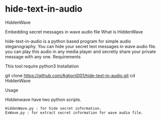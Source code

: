# hide-text-in-audio
HiddenWave

Embedding secret messages in wave audio file
What is HiddenWave

hide-text-in-audio is a python based program for simple audio steganography. You can hide your secret text messages in wave audio file. you can play this audio in any media player and secretly share your private message with any one.
Requirements

This tool require python3
Installation

git clone https://github.com/Aghorii001/hide-text-in-audio.git
cd HiddenWave

Usage

Hiddenwave have two python scripts.

    HiddenWave.py : for hide secret information.
    ExWave.py : for extract secret information for wave audio file.
